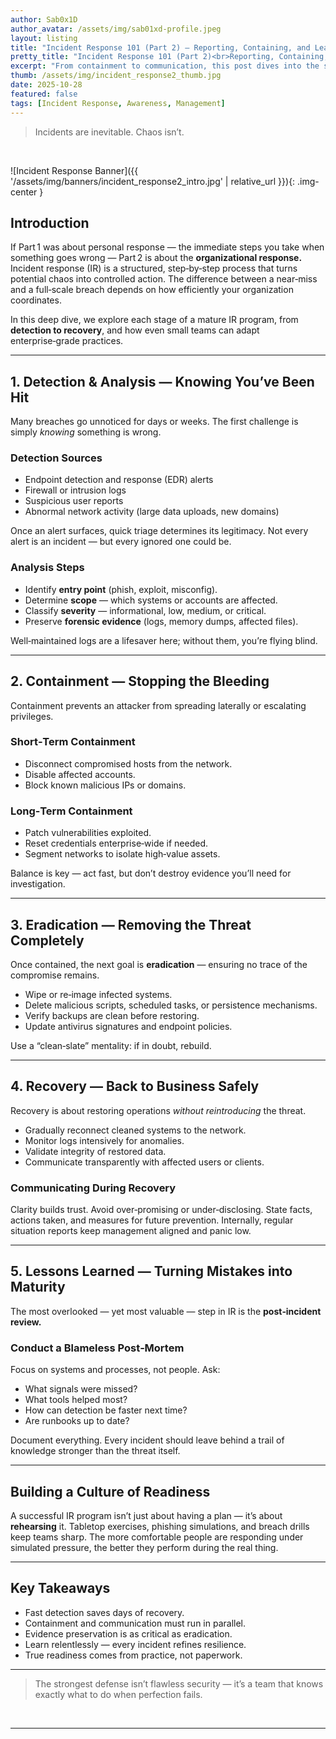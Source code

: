 ```yaml
---
author: Sab0x1D
author_avatar: /assets/img/sab01xd-profile.jpeg
layout: listing
title: "Incident Response 101 (Part 2) — Reporting, Containing, and Learning"
pretty_title: "Incident Response 101 (Part 2)<br>Reporting, Containing, and Learning"
excerpt: "From containment to communication, this post dives into the structured side of incident response — what your team should do once a threat has been confirmed."
thumb: /assets/img/incident_response2_thumb.jpg
date: 2025-10-28
featured: false
tags: [Incident Response, Awareness, Management]
---
```


<blockquote class="featured-quote">
Incidents are inevitable. Chaos isn’t.
</blockquote>
<br>

![Incident Response Banner]({{ '/assets/img/banners/incident_response2_intro.jpg' | relative_url }}){: .img-center }

## Introduction

If Part 1 was about personal response — the immediate steps you take when something goes wrong — Part 2 is about the **organizational response.**  
Incident response (IR) is a structured, step‑by‑step process that turns potential chaos into controlled action. The difference between a near‑miss and a full‑scale breach depends on how efficiently your organization coordinates.

In this deep dive, we explore each stage of a mature IR program, from **detection to recovery**, and how even small teams can adapt enterprise‑grade practices.

---

## 1. Detection & Analysis — Knowing You’ve Been Hit

Many breaches go unnoticed for days or weeks. The first challenge is simply *knowing* something is wrong.

### Detection Sources

- Endpoint detection and response (EDR) alerts  
- Firewall or intrusion logs  
- Suspicious user reports  
- Abnormal network activity (large data uploads, new domains)  

Once an alert surfaces, quick triage determines its legitimacy. Not every alert is an incident — but every ignored one could be.

### Analysis Steps

- Identify **entry point** (phish, exploit, misconfig).  
- Determine **scope** — which systems or accounts are affected.  
- Classify **severity** — informational, low, medium, or critical.  
- Preserve **forensic evidence** (logs, memory dumps, affected files).  

Well‑maintained logs are a lifesaver here; without them, you’re flying blind.

---

## 2. Containment — Stopping the Bleeding

Containment prevents an attacker from spreading laterally or escalating privileges.

### Short‑Term Containment

- Disconnect compromised hosts from the network.  
- Disable affected accounts.  
- Block known malicious IPs or domains.  

### Long‑Term Containment

- Patch vulnerabilities exploited.  
- Reset credentials enterprise‑wide if needed.  
- Segment networks to isolate high‑value assets.  

Balance is key — act fast, but don’t destroy evidence you’ll need for investigation.

---

## 3. Eradication — Removing the Threat Completely

Once contained, the next goal is **eradication** — ensuring no trace of the compromise remains.

- Wipe or re‑image infected systems.  
- Delete malicious scripts, scheduled tasks, or persistence mechanisms.  
- Verify backups are clean before restoring.  
- Update antivirus signatures and endpoint policies.

Use a “clean‑slate” mentality: if in doubt, rebuild.

---

## 4. Recovery — Back to Business Safely

Recovery is about restoring operations *without reintroducing* the threat.

- Gradually reconnect cleaned systems to the network.  
- Monitor logs intensively for anomalies.  
- Validate integrity of restored data.  
- Communicate transparently with affected users or clients.

### Communicating During Recovery

Clarity builds trust. Avoid over‑promising or under‑disclosing. State facts, actions taken, and measures for future prevention. Internally, regular situation reports keep management aligned and panic low.

---

## 5. Lessons Learned — Turning Mistakes into Maturity

The most overlooked — yet most valuable — step in IR is the **post‑incident review.**

### Conduct a Blameless Post‑Mortem

Focus on systems and processes, not people. Ask:  
- What signals were missed?  
- What tools helped most?  
- How can detection be faster next time?  
- Are runbooks up to date?  

Document everything. Every incident should leave behind a trail of knowledge stronger than the threat itself.

---

## Building a Culture of Readiness

A successful IR program isn’t just about having a plan — it’s about **rehearsing** it. Tabletop exercises, phishing simulations, and breach drills keep teams sharp. The more comfortable people are responding under simulated pressure, the better they perform during the real thing.

---

## Key Takeaways

- Fast detection saves days of recovery.  
- Containment and communication must run in parallel.  
- Evidence preservation is as critical as eradication.  
- Learn relentlessly — every incident refines resilience.  
- True readiness comes from practice, not paperwork.

---

<blockquote class="closing-quote">
The strongest defense isn’t flawless security — it’s a team that knows exactly what to do when perfection fails.
</blockquote>
<br>

---
